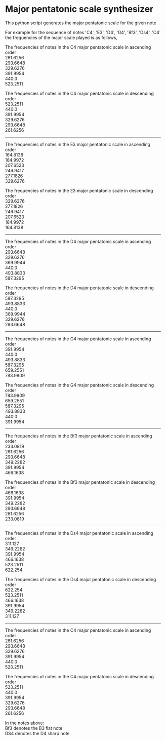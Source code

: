 # Major pentatonic scale synthesizer

This python script generates the major pentatonic scale for the given note 

For example for the sequence of notes 'C4', 'E3', 'D4', 'G4', 'Bf3', 'Ds4', 'C4' the frequencies of the major scale played is as follows,

The frequencies of notes in the C4 major pentatonic scale in ascending order\
261.6256\
293.6648\
329.6276\
391.9954\
440.0\
523.2511

The frequencies of notes in the C4 major pentatonic scale in descending order\
523.2511\
440.0\
391.9954\
329.6276\
293.6648\
261.6256
___________
The frequencies of notes in the E3 major pentatonic scale in ascending order\
164.8138\
184.9972\
207.6523\
246.9417\
277.1826\
329.6276

The frequencies of notes in the E3 major pentatonic scale in descending order\
329.6276\
277.1826\
246.9417\
207.6523\
184.9972\
164.8138
___________
The frequencies of notes in the D4 major pentatonic scale in ascending order\
293.6648\
329.6276\
369.9944\
440.0\
493.8833\
587.3295

The frequencies of notes in the D4 major pentatonic scale in descending order\
587.3295\
493.8833\
440.0\
369.9944\
329.6276\
293.6648
___________
The frequencies of notes in the G4 major pentatonic scale in ascending order\
391.9954\
440.0\
493.8833\
587.3295\
659.2551\
783.9909

The frequencies of notes in the G4 major pentatonic scale in descending order\
783.9909\
659.2551\
587.3295\
493.8833\
440.0\
391.9954
___________
The frequencies of notes in the Bf3 major pentatonic scale in ascending order\
233.0819\
261.6256\
293.6648\
349.2282\
391.9954\
466.1638

The frequencies of notes in the Bf3 major pentatonic scale in descending order\
466.1638\
391.9954\
349.2282\
293.6648\
261.6256\
233.0819
___________
The frequencies of notes in the Ds4 major pentatonic scale in ascending order\
311.127\
349.2282\
391.9954\
466.1638\
523.2511\
622.254

The frequencies of notes in the Ds4 major pentatonic scale in descending order\
622.254\
523.2511\
466.1638\
391.9954\
349.2282\
311.127
___________
The frequencies of notes in the C4 major pentatonic scale in ascending order\
261.6256\
293.6648\
329.6276\
391.9954\
440.0\
523.2511

The frequencies of notes in the C4 major pentatonic scale in descending order\
523.2511\
440.0\
391.9954\
329.6276\
293.6648\
261.6256

In the notes above:\
Bf3 denotes the B3 flat note\
DS4 denotes the D4 sharp note
